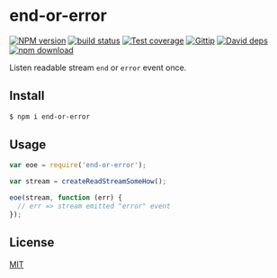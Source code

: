 end-or-error
=======

[![NPM version][npm-image]][npm-url]
[![build status][travis-image]][travis-url]
[![Test coverage][coveralls-image]][coveralls-url]
[![Gittip][gittip-image]][gittip-url]
[![David deps][david-image]][david-url]
[![npm download][download-image]][download-url]

[npm-image]: https://img.shields.io/npm/v/end-or-error.svg?style=flat-square
[npm-url]: https://npmjs.org/package/end-or-error
[travis-image]: https://img.shields.io/travis/stream-utils/end-or-error.svg?style=flat-square
[travis-url]: https://travis-ci.org/stream-utils/end-or-error
[coveralls-image]: https://img.shields.io/coveralls/stream-utils/end-or-error.svg?style=flat-square
[coveralls-url]: https://coveralls.io/r/stream-utils/end-or-error?branch=master
[gittip-image]: https://img.shields.io/gittip/fengmk2.svg?style=flat-square
[gittip-url]: https://www.gittip.com/fengmk2/
[david-image]: https://img.shields.io/david/stream-utils/end-or-error.svg?style=flat-square
[david-url]: https://david-dm.org/stream-utils/end-or-error
[download-image]: https://img.shields.io/npm/dm/end-or-error.svg?style=flat-square
[download-url]: https://npmjs.org/package/end-or-error

Listen readable stream `end` or `error` event once.

## Install

```bash
$ npm i end-or-error
```

## Usage

```js
var eoe = require('end-or-error');

var stream = createReadStreamSomeHow();

eoe(stream, function (err) {
  // err => stream emitted "error" event
});
```

## License

[MIT](LICENSE)
